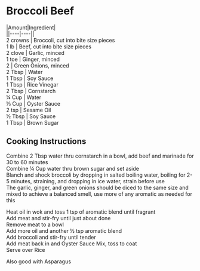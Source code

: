 # Broccoli Beef  
  
|Amount|Ingredient|  
||----|----||  
2 crowns | Broccoli, cut into bite size pieces  
1 lb | Beef, cut into bite size pieces  
2 clove | Garlic, minced  
1 toe | Ginger, minced  
2 | Green Onions, minced  
2 Tbsp | Water  
1 Tbsp | Soy Sauce  
1 Tbsp | Rice Vinegar  
2 Tbsp | Cornstarch  
¼ Cup | Water  
⅓ Cup | Oyster Sauce  
2 tsp | Sesame Oil  
½ Tbsp | Soy Sauce  
1 Tbsp | Brown Sugar  
  
## Cooking Instructions  
Combine 2 Tbsp water thru cornstarch in a bowl, add beef and marinade for 30 to 60 minutes  
Combine ¼ Cup water thru brown sugar and set aside  
Blanch and shock broccoli by dropping in salted boiling water, boiling for 2-5 minutes, straining, and dropping in ice water, strain before use  
The garlic, ginger, and green onions should be diced to the same size and mixed to achieve a balanced smell, use more of any aromatic as needed for this  
  
Heat oil in wok and toss 1 tsp of aromatic blend until fragrant  
Add meat and stir-fry until just about done  
Remove meat to a bowl  
Add more oil and another ½ tsp aromatic blend  
Add broccoli and stir-fry until tender  
Add meat back in and Oyster Sauce Mix, toss to coat  
Serve over Rice  
  
Also good with Asparagus  
  